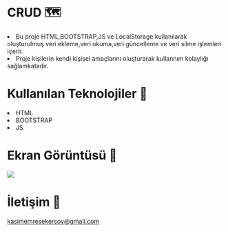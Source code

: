 # CRUD 🗺️

<li>Bu proje HTML,BOOTSTRAP,JS ve LocalStorage kullanılarak oluşturulmuş veri ekleme,veri okuma,veri güncelleme ve veri silme işlemleri içerir.</li>
<li>Proje kişilerin kendi kişisel amaçlarını oluşturarak kullannım kolaylığı sağlamkatadır.</li>


# Kullanılan Teknolojiler 🎨

<li>HTML</li>
<li>BOOTSTRAP</li>
<li>JS</li>


# Ekran Görüntüsü 🎥
<img src="#">      

# İletişim 📩
kasimemresekersoy@gmail.com
